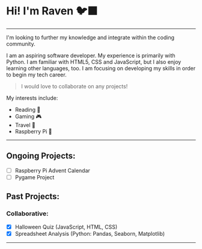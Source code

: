 # Hi! I'm Raven 🐦‍⬛
___
I'm looking to further my knowledge and integrate within the coding community.

I am an aspiring software developer. My experience is primarily with Python. I am familiar with HTML5, CSS and JavaScript, but I also enjoy learning other languages, too. 
I am focusing on developing my skills in order to begin my tech career.
> I would love to collaborate on any projects!

My interests include:
* Reading 📖
* Gaming 🎮
* Travel 🧳
* Raspberry Pi 🤖
___
## Ongoing Projects:
- [ ] Raspberry Pi Advent Calendar
- [ ] Pygame Project

## Past Projects:
### Collaborative:
- [x] Halloween Quiz (JavaScript, HTML, CSS)
- [x] Spreadsheet Analysis (Python: Pandas, Seaborn, Matplotlib)
___
